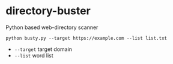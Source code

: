 # directory-buster
Python based web-directory scanner
```
python busty.py --target https://example.com --list list.txt
```
- `--target` target domain
- `--list` word list
